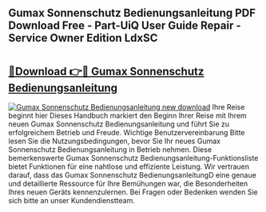 ## Gumax Sonnenschutz Bedienungsanleitung PDF Download Free - Part-UiQ User Guide Repair - Service Owner Edition LdxSC

# <h2><a href="http://df45fm.blite.top/?on=Gumax+Sonnenschutz+Bedienungsanleitung">🔗Download 👉🔴 Gumax Sonnenschutz Bedienungsanleitung</a></h2>

[![Gumax Sonnenschutz Bedienungsanleitung new download](https://i.imgur.com/lujVjoI.png)](http://df45fm.blite.top/?on=Gumax+Sonnenschutz+Bedienungsanleitung)
Ihre Reise beginnt hier Dieses Handbuch markiert den Beginn Ihrer Reise mit Ihrem neuen Gumax Sonnenschutz Bedienungsanleitung und führt Sie zu erfolgreichem Betrieb und Freude. Wichtige Benutzervereinbarung Bitte lesen Sie die Nutzungsbedingungen, bevor Sie Ihr neues Gumax Sonnenschutz Bedienungsanleitung in Betrieb nehmen. Diese bemerkenswerte Gumax Sonnenschutz Bedienungsanleitung-Funktionsliste bietet Funktionen für eine nahtlose und effiziente Leistung. Wir vertrauen darauf, dass das Gumax Sonnenschutz BedienungsanleitungD eine genaue und detaillierte Ressource für Ihre Bemühungen war, die Besonderheiten Ihres neuen Geräts kennenzulernen. Bei Fragen oder Bedenken wenden Sie sich bitte an unser Kundendienstteam.
